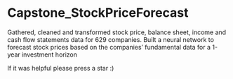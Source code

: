 # Capstone_StockPriceForecast
Gathered, cleaned and transformed stock price, balance sheet, income and cash flow statements data for 629 companies. Built a neural network to forecast stock prices based on the companies’ fundamental data for a 1-year  investment horizon

If it was helpful please press a star :)
